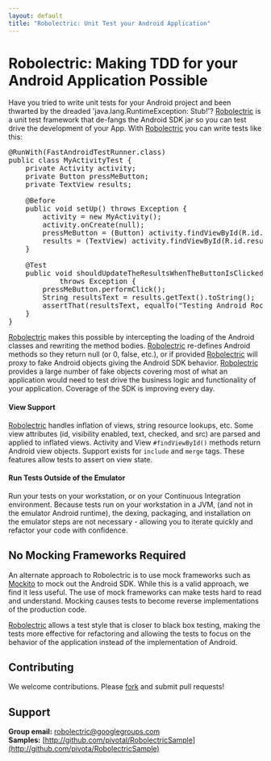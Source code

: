 ```yaml
---
layout: default
title: "Robolectric: Unit Test your Android Application"
---
```


# Robolectric: Making TDD for your Android Application Possible

Have you tried to write unit tests for your Android project and been thwarted by the dreaded 'java.lang.RuntimeException: Stub!'? [Robolectric](http://github.com/pivotal/robolectric) is a unit test framework that de-fangs the Android SDK jar so you can test drive the development of your App.  With [Robolectric](http://github.com/pivotal/robolectric) you can write tests like this:

<pre>
@RunWith(FastAndroidTestRunner.class)
public class MyActivityTest {
    private Activity activity;
    private Button pressMeButton;
    private TextView results;
    
    @Before
    public void setUp() throws Exception {
        activity = new MyActivity();
        activity.onCreate(null);
        pressMeButton = (Button) activity.findViewById(R.id.press_me_button);
        results = (TextView) activity.findViewById(R.id.results_text_view);
    }

    @Test
    public void shouldUpdateTheResultsWhenTheButtonIsClicked() 
            throws Exception {
        pressMeButton.performClick();
        String resultsText = results.getText().toString();
        assertThat(resultsText, equalTo("Testing Android Rocks!"));
    }
}
</pre>

[Robolectric](http://github.com/pivotal/robolectric) makes this possible by intercepting the loading of the Android classes and rewriting the method bodies. [Robolectric](http://github.com/pivotal/robolectric) re-defines Android methods so they return null (or 0, false, etc.), or if provided [Robolectric](http://github.com/pivotal/robolectric) will proxy to fake Android objects giving the Android SDK behavior. [Robolectric](http://github.com/pivotal/robolectric) provides a large number of fake objects covering most of what an application would need to test drive the business logic and functionality of your application. Coverage of the SDK is improving every day.

#### View Support

[Robolectric](http://github.com/pivotal/robolectric) handles inflation of views, string resource lookups, etc. Some view attributes (id, visibility enabled, text, checked, and src) are parsed and applied to inflated views. Activity and View <code>#findViewById()</code> methods return Android view objects. Support exists for <code>include</code> and <code>merge</code> tags. These features allow tests to assert on view state.

#### Run Tests Outside of the Emulator

Run your tests on your workstation, or on your Continuous Integration environment. Because tests run on your workstation in a JVM, (and not in the emulator Android runtime), the dexing, packaging, and installation on the emulator steps are not necessary - allowing you to iterate quickly and refactor your code with confidence.

## No Mocking Frameworks Required

An alternate approach to Robolectric is to use mock frameworks such as [Mockito](http://code.google.com/p/mockito/) to mock out the Android SDK. While this is a valid approach, we find it less useful. The use of mock frameworks can make tests hard to read and understand. Mocking causes tests to become reverse implementations of the production code. 

[Robolectric](http://github.com/pivotal/robolectric) allows a test style that is closer to black box testing, making the tests more effective for refactoring and allowing the tests to focus on the behavior of the application instead of the implementation of Android. 

## Contributing

We welcome contributions. Please [fork](http://github.com/pivotal/robolectric) and submit pull requests!

## Support

__Group email:__ [robolectric@googlegroups.com](mailto:robolectric@googlegroups.com)  
__Samples:__ [http://github.com/pivotal/RobolectricSample](http://github.com/pivota/RobolectricSample)
